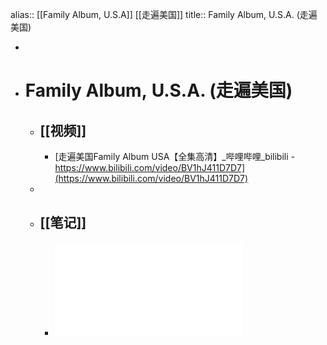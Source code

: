 alias:: [[Family Album, U.S.A]] [[走遍美国]]
title:: Family Album, U.S.A. (走遍美国)

-
- # Family Album, U.S.A. (走遍美国)
	- ## [[视频]]
		- [走遍美国Family Album USA【全集高清】_哔哩哔哩_bilibili - https://www.bilibili.com/video/BV1hJ411D7D7](https://www.bilibili.com/video/BV1hJ411D7D7)
	-
	- ## [[笔记]]
		- ![走遍美国精讲笔记pdf完整版高清重点版.pdf](../assets/走遍美国精讲笔记pdf完整版高清重点版_1665056529570_0.pdf)